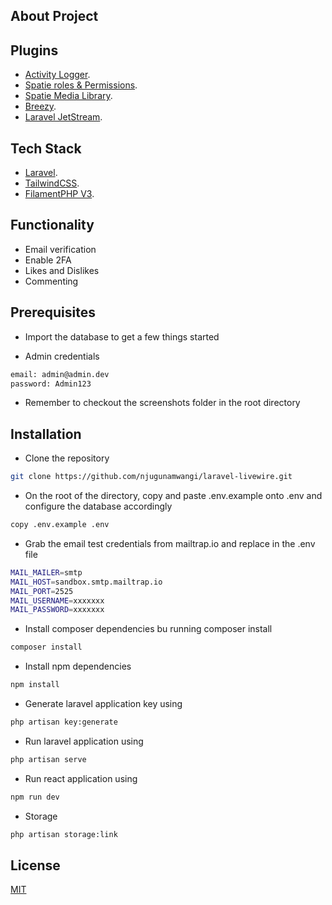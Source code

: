 ## About Project

## Plugins

- [Activity Logger](https://filamentphp.com/plugins/z3d0x-logger).
- [Spatie roles & Permissions](https://filamentphp.com/plugins/tharinda-rodrigo-spatie-roles-permissions).
- [Spatie Media Library](https://filamentphp.com/plugins/filament-spatie-media-library).
- [Breezy](https://github.com/jeffgreco13/filament-breezy).
- [Laravel JetStream](https://jetstream.laravel.com/introduction.html).

## Tech Stack

- [Laravel](https://laravel.com).
- [TailwindCSS](https://tailwindcss.com).
- [FilamentPHP V3](https://filamentphp.com).

## Functionality

- Email verification
- Enable 2FA
- Likes and Dislikes
- Commenting


## Prerequisites

- Import the database to get a few things started

- Admin credentials
```bash
email: admin@admin.dev
password: Admin123
```

- Remember to checkout the screenshots folder in the root directory 

## Installation
- Clone the repository
```bash
git clone https://github.com/njugunamwangi/laravel-livewire.git
```
- On the root of the directory, copy and paste .env.example onto .env and configure the database accordingly
 ```bash
copy .env.example .env
```

- Grab the email test credentials from mailtrap.io and replace in the .env file
```bash
MAIL_MAILER=smtp
MAIL_HOST=sandbox.smtp.mailtrap.io
MAIL_PORT=2525
MAIL_USERNAME=xxxxxxx
MAIL_PASSWORD=xxxxxxx
```

- Install composer dependencies bu running composer install
 ```bash
composer install
```
- Install npm dependencies
```bash
npm install
```

- Generate laravel application key using 
```bash
php artisan key:generate
```

- Run laravel application using 
```bash
php artisan serve
```
- Run react application using 
```bash
npm run dev
```

- Storage
```bash
php artisan storage:link
```

## License

[MIT](https://choosealicense.com/licenses/mit/)
